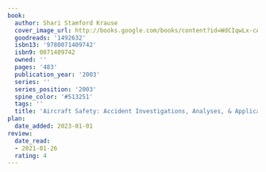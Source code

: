 ```yaml
---
book:
  author: Shari Stamford Krause
  cover_image_url: http://books.google.com/books/content?id=WdCIqwLx-cAC&printsec=frontcover&img=1&zoom=1&source=gbs_api
  goodreads: '1492632'
  isbn13: '9780071409742'
  isbn9: 0071409742
  owned: ''
  pages: '483'
  publication_year: '2003'
  series: ''
  series_position: '2003'
  spine_color: '#513251'
  tags: ''
  title: 'Aircraft Safety: Accident Investigations, Analyses, & Applications'
plan:
  date_added: 2023-01-01
review:
  date_read:
  - 2021-01-26
  rating: 4
---
```

